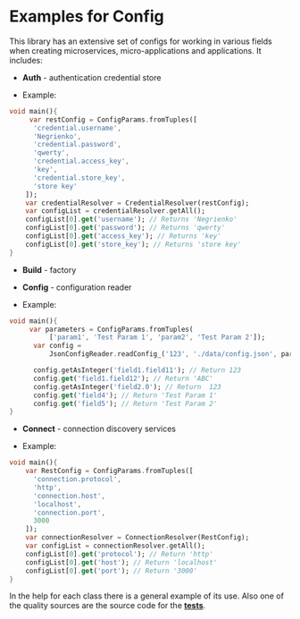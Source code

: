 # Examples for Config

This library has an extensive set of configs for working in various fields when creating
microservices, micro-applications and applications. It includes:


- **Auth** - authentication credential store
* Example:

```dart
void main(){
     var restConfig = ConfigParams.fromTuples([
      'credential.username',
      'Negrienko',
      'credential.password',
      'qwerty',
      'credential.access_key',
      'key',
      'credential.store_key',
      'store key'
    ]);
    var credentialResolver = CredentialResolver(restConfig);
    var configList = credentialResolver.getAll();
    configList[0].get('username'); // Returns 'Negrienko'
    configList[0].get('password'); // Returns 'qwerty'
    configList[0].get('access_key'); // Returns 'key'
    configList[0].get('store_key'); // Returns 'store key'
}
```

- **Build** - factory

- **Config** - configuration reader
* Example:

```dart
void main(){
     var parameters = ConfigParams.fromTuples(
          ['param1', 'Test Param 1', 'param2', 'Test Param 2']);
      var config =
          JsonConfigReader.readConfig_('123', './data/config.json', parameters);

      config.getAsInteger('field1.field11'); // Return 123
      config.get('field1.field12'); // Return 'ABC'
      config.getAsInteger('field2.0'); // Return  123
      config.get('field4'); // Return 'Test Param 1'
      config.get('field5'); // Return 'Test Param 2'
}
```

- **Connect** - connection discovery services
* Example:

```dart
void main(){
    var RestConfig = ConfigParams.fromTuples([
      'connection.protocol',
      'http',
      'connection.host',
      'localhost',
      'connection.port',
      3000
    ]);
    var connectionResolver = ConnectionResolver(RestConfig);
    var configList = connectionResolver.getAll();
    configList[0].get('protocol'); // Return 'http'
    configList[0].get('host'); // Return 'localhost'
    configList[0].get('port'); // Return '3000'
}
```

In the help for each class there is a general example of its use. Also one of the quality sources
are the source code for the [**tests**](https://github.com/pip-services4/pip-services4-dart/tree/main/pip-services4-config-dart/test).


